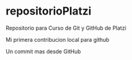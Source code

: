 # repositorioPlatzi
Repositorio para Curso de Git y GitHub de Platzi
 
 Mi primera contribucion local para github

 Un commit mas desde GitHub
